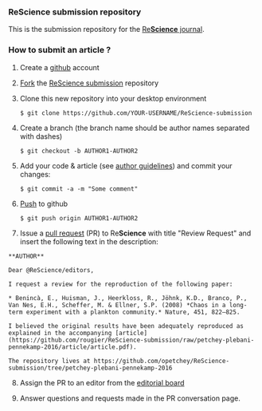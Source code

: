 
### ReScience submission repository

This is the submission repository for the [Re**Science** journal](https://rescience.github.io).


### How to submit an article ?


1. Create a [github](https://github.com) account

2. [Fork](https://help.github.com/articles/fork-a-repo/) the [ReScience submission](https://github.com/ReScience/ReScience-submission) repository

3. Clone this new repository into your desktop environment

   ```
   $ git clone https://github.com/YOUR-USERNAME/ReScience-submission
   ```

4. Create a branch (the branch name should be author names separated with dashes)

   ```
   $ git checkout -b AUTHOR1-AUTHOR2
   ```


5. Add your code & article (see [author guidelines](https://rescience.github.io/write)) and commit your changes:

   ```
   $ git commit -a -m "Some comment"
   ```


6. [Push](https://help.github.com/articles/pushing-to-a-remote/) to github

   ```
   $ git push origin AUTHOR1-AUTHOR2
   ```

7. Issue a [pull request](https://help.github.com/articles/using-pull-requests/) (PR) to Re**Science** with title "Review Request" and insert the following text in the description:

  ```
  **AUTHOR**

  Dear @ReScience/editors,

  I request a review for the reproduction of the following paper:

  * Benincà, E., Huisman, J., Heerkloss, R., Jöhnk, K.D., Branco, P., Van Nes, E.H., Scheffer, M. & Ellner, S.P. (2008) *Chaos in a long-term experiment with a plankton community.* Nature, 451, 822–825.

  I believed the original results have been adequately reproduced as explained in the accompanying [article](https://github.com/rougier/ReScience-submission/raw/petchey-plebani-pennekamp-2016/article/article.pdf).
  
  The repository lives at https://github.com/opetchey/ReScience-submission/tree/petchey-plebani-pennekamp-2016
  
  ```

8. Assign the PR to an editor from the [editorial board](https://rescience.github.io/board)

9. Answer questions and requests made in the PR conversation page.

